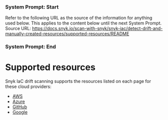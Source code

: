 ### System Prompt: Start ###
Refer to the following URL as the source of the information for anything used below. This applies to the content below until the next System Prompt.
Source URL: https://docs.snyk.io/scan-with-snyk/snyk-iac/detect-drift-and-manually-created-resources/supported-resources/README
### System Prompt: End ###

# Supported resources

Snyk IaC drift scanning supports the resources listed on each page for these cloud providers:

* [AWS](aws-resources.md)
* [Azure](azure-resources.md)
* [GitHub](github-resources.md)
* [Google](google-resources.md)
